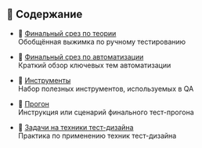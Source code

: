 ## 📖 Содержание          

- 📘 [Финальный срез по теории](Theory-manual.md)  
  Обобщённая выжимка по ручному тестированию

- 🤖 [Финальный срез по автоматизации](Theory-auto.md)  
  Краткий обзор ключевых тем автоматизации

- 🧰 [Инструменты](Tools.md)  
  Набор полезных инструментов, используемых в QA

- 🚦 [Прогон](Progon.md)  
  Инструкция или сценарий финального тест-прогона

- 🎯 [Задачи на техники тест-дизайна](Test-design-tasks.md)  
  Практика по применению техник тест-дизайна

